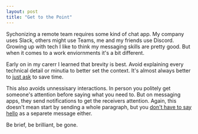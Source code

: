 ```yaml
---
layout: post
title: "Get to the Point"
---
```


Sychonizing a remote team requires some kind of chat app. My company uses Slack, others might use Teams, me and my friends use Discord. Growing up with tech I like to think my messaging skills are pretty good. But when it comes to a work enviornments it's a bit different. 

Early on in my carerr I learned that brevity is best. Avoid explaining every technical detail or minutia to better set the context. It's almost always better to [just ask](https://dontasktoask.com/) to save time.

This also avoids unnessisary interactions. In person you politely get someone's attention before saying what you need to. But on messaging apps, they send notifications to get the receivers attention. Again, this doesn't mean start by sending a whole paragraph, but you [don't have to say hello](https://nohello.net/en/) as a separete message either.

Be brief, be brilliant, be gone.
